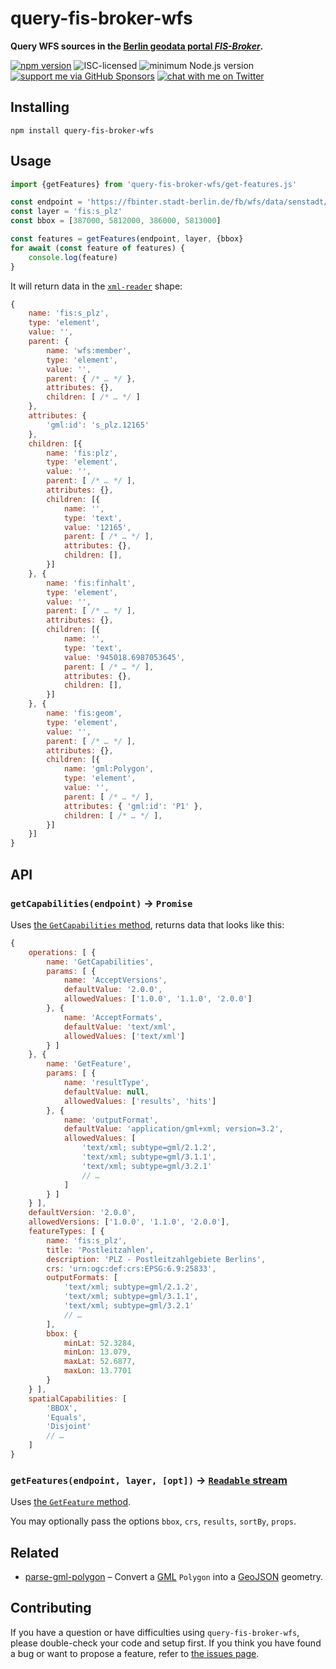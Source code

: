 # query-fis-broker-wfs

**Query WFS sources in the [Berlin geodata portal *FIS-Broker*](https://www.stadtentwicklung.berlin.de/geoinformation/fis-broker/).**

[![npm version](https://img.shields.io/npm/v/query-fis-broker-wfs.svg)](https://www.npmjs.com/package/query-fis-broker-wfs)
![ISC-licensed](https://img.shields.io/github/license/derhuerst/query-fis-broker-wfs.svg)
![minimum Node.js version](https://img.shields.io/node/v/query-fis-broker-wfs.svg)
[![support me via GitHub Sponsors](https://img.shields.io/badge/support%20me-donate-fa7664.svg)](https://github.com/sponsors/derhuerst)
[![chat with me on Twitter](https://img.shields.io/badge/chat%20with%20me-on%20Twitter-1da1f2.svg)](https://twitter.com/derhuerst)


## Installing

```shell
npm install query-fis-broker-wfs
```


## Usage

```js
import {getFeatures} from 'query-fis-broker-wfs/get-features.js'

const endpoint = 'https://fbinter.stadt-berlin.de/fb/wfs/data/senstadt/s_plz'
const layer = 'fis:s_plz'
const bbox = [387000, 5812000, 386000, 5813000]

const features = getFeatures(endpoint, layer, {bbox}
for await (const feature of features) {
	console.log(feature)
}
```

It will return data in the [`xml-reader`](https://www.npmjs.com/package/xml-reader) shape:

```js
{
	name: 'fis:s_plz',
	type: 'element',
	value: '',
	parent: {
		name: 'wfs:member',
		type: 'element',
		value: '',
		parent: { /* … */ },
		attributes: {},
		children: [ /* … */ ]
	},
	attributes: {
		'gml:id': 's_plz.12165'
	},
	children: [{
		name: 'fis:plz',
		type: 'element',
		value: '',
		parent: [ /* … */ ],
		attributes: {},
		children: [{
			name: '',
			type: 'text',
			value: '12165',
			parent: [ /* … */ ],
			attributes: {},
			children: [],
		}]
	}, {
		name: 'fis:finhalt',
		type: 'element',
		value: '',
		parent: [ /* … */ ],
		attributes: {},
		children: [{
			name: '',
			type: 'text',
			value: '945018.6987053645',
			parent: [ /* … */ ],
			attributes: {},
			children: [],
		}]
	}, {
		name: 'fis:geom',
		type: 'element',
		value: '',
		parent: [ /* … */ ],
		attributes: {},
		children: [{
			name: 'gml:Polygon',
			type: 'element',
			value: '',
			parent: [ /* … */ ],
			attributes: { 'gml:id': 'P1' },
			children: [ /* … */ ],
		}]
	}]
}
```


## API

### `getCapabilities(endpoint)` -> `Promise`

Uses [the `GetCapabilities` method](http://docs.geoserver.org/stable/en/user/services/wfs/reference.html#getcapabilities), returns data that looks like this:

```js
{
	operations: [ {
		name: 'GetCapabilities',
		params: [ {
			name: 'AcceptVersions',
			defaultValue: '2.0.0',
			allowedValues: ['1.0.0', '1.1.0', '2.0.0']
		}, {
			name: 'AcceptFormats',
			defaultValue: 'text/xml',
			allowedValues: ['text/xml']
		} ]
	}, {
		name: 'GetFeature',
		params: [ {
			name: 'resultType',
			defaultValue: null,
			allowedValues: ['results', 'hits']
		}, {
			name: 'outputFormat',
			defaultValue: 'application/gml+xml; version=3.2',
			allowedValues: [
				'text/xml; subtype=gml/2.1.2',
				'text/xml; subtype=gml/3.1.1',
				'text/xml; subtype=gml/3.2.1'
				// …
			]
		} ]
	} ],
	defaultVersion: '2.0.0',
	allowedVersions: ['1.0.0', '1.1.0', '2.0.0'],
	featureTypes: [ {
		name: 'fis:s_plz',
		title: 'Postleitzahlen',
		description: 'PLZ - Postleitzahlgebiete Berlins',
		crs: 'urn:ogc:def:crs:EPSG:6.9:25833',
		outputFormats: [
			'text/xml; subtype=gml/2.1.2',
			'text/xml; subtype=gml/3.1.1',
			'text/xml; subtype=gml/3.2.1'
			// …
		],
		bbox: {
			minLat: 52.3284,
			minLon: 13.079,
			maxLat: 52.6877,
			maxLon: 13.7701
		}
	} ],
	spatialCapabilities: [
		'BBOX',
		'Equals',
		'Disjoint'
		// …
	]
}
```

### `getFeatures(endpoint, layer, [opt])` -> [`Readable` stream](https://nodejs.org/api/stream.html#stream_readable_streams)

Uses [the `GetFeature` method](http://docs.geoserver.org/stable/en/user/services/wfs/reference.html#getfeature).

You may optionally pass the options `bbox`, `crs`, `results`, `sortBy`, `props`.


## Related

- [parse-gml-polygon](https://github.com/derhuerst/parse-gml-polygon) – Convert a [GML](https://en.wikipedia.org/wiki/Geography_Markup_Language) `Polygon` into a [GeoJSON](http://geojson.org) geometry.


## Contributing

If you have a question or have difficulties using `query-fis-broker-wfs`, please double-check your code and setup first. If you think you have found a bug or want to propose a feature, refer to [the issues page](https://github.com/derhuerst/query-fis-broker-wfs/issues).

